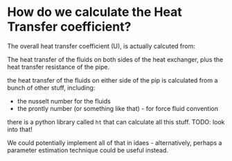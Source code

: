 

# How do we calculate the Heat Transfer coefficient?

The overall heat transfer coefficient (U), is actually calcuted from:

The heat transfer of the fluids on both sides of the heat exchanger, plus the heat transfer resistance of the pipe.

the heat transfer of the fluids on either side of the pip is calculated from a bunch of other stuff, including:

- the nusselt number for the fluids
- the prontly number (or something like that) - for force fluid convention



there is a python library called `ht` that can calculate all this stuff. TODO: look into that!

We could potentially implement all of that in idaes - alternatively, perhaps a parameter estimation technique could be useful instead.


